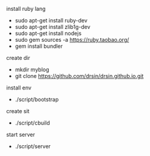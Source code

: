 install ruby lang

 * sudo apt-get install ruby-dev
 * sudo apt-get install zlib1g-dev
 * sudo apt-get install nodejs
 * sudo gem sources -a https://ruby.taobao.org/
 * gem install bundler

create dir 

 * mkdir myblog
 * git clone https://github.com/drsin/drsin.github.io.git

install env

 * ./script/bootstrap 

create sit 

 * ./script/cbuild

start server

 * ./script/server  
